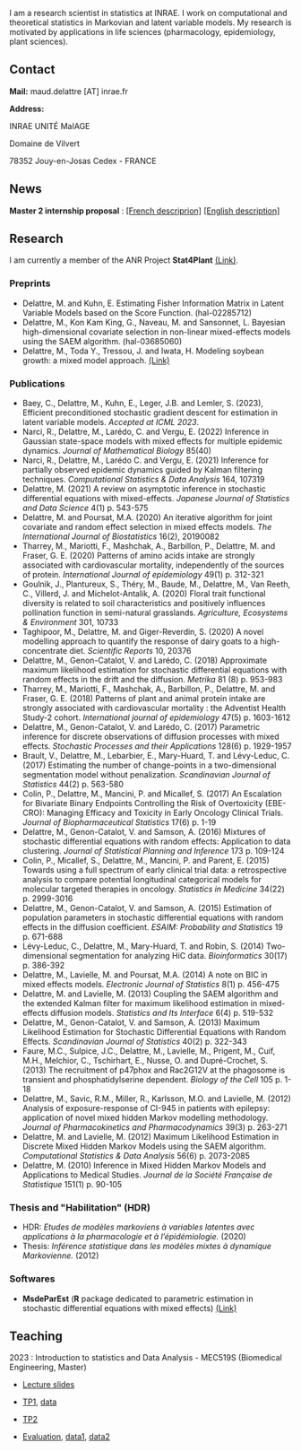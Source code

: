 I am a research scientist in statistics at INRAE. I work on computational and theoretical statistics in Markovian and latent variable models. My research is motivated by applications in life sciences (pharmacology, epidemiology, plant sciences). 

## Contact

**Mail:** maud.delattre [AT] inrae.fr

**Address:**

INRAE UNITÉ MaIAGE

Domaine de Vilvert

78352 Jouy-en-Josas Cedex - FRANCE

## News

**Master 2 internship proposal** : [[French descriprion]]({{site.baseurl}}/docs/SujetM2.pdf) [[English description]]({{site.baseurl}}/docs/SujetM2_english.pdf) 

## Research

I am currently a member of the ANR Project **Stat4Plant** [(Link)](https://stat4plant.mathnum.inrae.fr/).

### Preprints

- Delattre, M. and Kuhn, E. Estimating Fisher Information Matrix in Latent Variable Models based on the Score Function. (hal-02285712) 
- Delattre, M., Kon Kam King, G., Naveau, M. and Sansonnet, L. Bayesian high-dimensional covariate selection in non-linear mixed-effects models using the SAEM algorithm. (hal-03685060)
- Delattre, M., Toda Y., Tressou, J. and Iwata, H. Modeling soybean growth: a mixed model approach. [(Link)](https://biorxiv.org/cgi/content/short/2023.06.13.544713v1)


### Publications

- Baey, C., Delattre, M., Kuhn, E., Leger, J.B. and Lemler, S. (2023), Efficient preconditioned stochastic gradient descent for estimation in latent variable models. *Accepted at ICML 2023*.
- Narci, R., Delattre, M., Larédo, C. and Vergu, E. (2022) Inference in Gaussian state-space models with mixed effects for multiple epidemic dynamics. *Journal of Mathematical Biology* 85(40)
- Narci, R., Delattre, M., Larédo C. and Vergu, E. (2021) Inference for partially observed epidemic dynamics guided by Kalman filtering techniques. *Computational Statistics & Data Analysis* 164, 107319
- Delattre, M. (2021) A review on asymptotic inference in stochastic differential equations with mixed-effects. *Japanese Journal of Statistics and Data Science* 4(1) p. 543-575
- Delattre, M. and Poursat, M.A. (2020) An iterative algorithm for joint covariate and random effect selection in mixed effects models. *The International Journal of Biostatistics* 16(2), 20190082
- Tharrey, M., Mariotti, F., Mashchak, A., Barbillon, P., Delattre, M. and Fraser, G. E. (2020) Patterns of amino acids intake are strongly associated with cardiovascular mortality, independently of the sources of protein. *International Journal of epidemiology* 49(1) p. 312-321 
- Goulnik, J., Plantureux, S., Théry, M., Baude, M., Delattre, M., Van Reeth, C., Villerd, J. and Michelot-Antalik, A. (2020) Floral trait functional diversity is related to soil characteristics and positively influences pollination function in semi-natural grasslands. *Agriculture, Ecosystems & Environment* 301, 10733
- Taghipoor, M., Delattre, M. and Giger-Reverdin, S. (2020) A novel modelling approach to quantify the response of dairy goats to a high-concentrate diet. *Scientific Reports* 10, 20376 
- Delattre, M., Genon-Catalot, V. and Larédo, C. (2018) Approximate maximum likelihood estimation for stochastic differential equations with random effects in the drift and the diffusion. *Metrika* 81 (8) p. 953-983 
- Tharrey, M., Mariotti, F., Mashchak, A., Barbillon, P., Delattre, M. and Fraser, G. E. (2018) Patterns of plant and animal protein intake are strongly associated with cardiovascular mortality : the Adventist Health Study-2 cohort. *International journal of epidemiology* 47(5) p. 1603-1612 
- Delattre, M., Genon-Catalot, V. and Larédo, C. (2017) Parametric inference for discrete observations of diffusion processes with mixed effects. *Stochastic Processes and their Applications* 128(6) p. 1929-1957
- Brault, V., Delattre, M., Lebarbier, E., Mary-Huard, T. and Lévy-Leduc, C. (2017)  Estimating the number of change-points in a two-dimensional segmentation model without penalization. *Scandinavian Journal of Statistics* 44(2) p. 563-580 
- Colin, P., Delattre, M., Mancini, P. and Micallef, S. (2017) An Escalation for Bivariate Binary Endpoints Controlling the Risk of Overtoxicity (EBE-CRO): Managing Efficacy and Toxicity in Early Oncology Clinical Trials. *Journal of Biopharmaceutical Statistics* 17(6) p. 1-19
- Delattre, M., Genon-Catalot, V. and Samson, A. (2016) Mixtures of stochastic differential equations with random effects: Application to data clustering. *Journal of Statistical Planning and Inference* 173 p. 109-124
- Colin, P., Micallef, S., Delattre, M., Mancini, P. and Parent, E. (2015) Towards using a full spectrum of early clinical trial data: a retrospective analysis to compare potential longitudinal categorical models for molecular targeted therapies in oncology. *Statistics in Medicine* 34(22) p. 2999-3016
- Delattre, M., Genon-Catalot, V. and Samson, A. (2015) Estimation of population parameters in stochastic differential equations with random effects in the diffusion coefficient. *ESAIM: Probability and Statistics* 19 p. 671-688 
- Lévy-Leduc, C., Delattre, M., Mary-Huard, T. and Robin, S. (2014) Two-dimensional segmentation for analyzing HiC data. *Bioinformatics* 30(17) p. 386-392
- Delattre, M., Lavielle, M. and Poursat, M.A. (2014) A note on BIC in mixed effects models. *Electronic Journal of Statistics* 8(1) p. 456-475
- Delattre, M. and Lavielle, M. (2013) Coupling the SAEM algorithm and the extended Kalman filter for maximum likelihood estimation in mixed-effects diffusion models. *Statistics and Its Interface* 6(4) p. 519-532
- Delattre, M., Genon-Catalot, V. and Samson, A. (2013) Maximum Likelihood Estimation for Stochastic Differential Equations with Random Effects. *Scandinavian Journal of Statistics* 40(2) p. 322-343 
- Faure, M.C., Sulpice, J.C., Delattre, M., Lavielle, M., Prigent, M., Cuif, M.H., Melchior, C., Tschirhart, E., Nusse, O. and Dupré-Crochet, S. (2013) The recruitment of p47phox and Rac2G12V at the phagosome is transient and phosphatidylserine dependent. *Biology of the Cell* 105 p. 1-18
- Delattre, M., Savic, R.M., Miller, R., Karlsson, M.O. and Lavielle, M. (2012) Analysis of exposure-response of CI-945 in patients with epilepsy: application of novel mixed hidden Markov modelling methodology. *Journal of Pharmacokinetics and Pharmacodynamics* 39(3) p. 263-271
- Delattre, M. and Lavielle, M. (2012) Maximum Likelihood Estimation in Discrete Mixed Hidden Markov Models using the SAEM algorithm. *Computational Statistics & Data Analysis* 56(6) p. 2073-2085 
- Delattre, M. (2010) Inference in Mixed Hidden Markov Models and Applications to Medical Studies. *Journal de la Société Française de Statistique* 151(1) p. 90-105 

### Thesis and "Habilitation" (HDR) 

- HDR: *Etudes de modèles markoviens à variables latentes avec applications à la pharmacologie et à l’épidémiologie.* (2020)
- Thesis: *Inférence statistique dans les modèles mixtes à dynamique Markovienne.* (2012)

### Softwares

- **MsdeParEst** (**R** package dedicated to parametric estimation in stochastic differential equations with mixed effects) [(Link)](https://CRAN.R-project.org/package=MsdeParEst)

## Teaching

2023 : Introduction to statistics and Data Analysis - MEC519S (Biomedical Engineering, Master) 

- [Lecture slides](https://madelattre.github.io/Intro-to-stat/)
	
- [TP1]({{site.baseurl}}/docs/TP1_StatDesc.pdf), [data]({{site.baseurl}}/docs/Data_indo.csv) 

- [TP2]({{site.baseurl}}/docs/TP2_stat_inf.pdf)

- [Evaluation]({{site.baseurl}}/docs/Evaluation.pdf), [data1]({{site.baseurl}}/docs/Nhanes1.csv), [data2]({{site.baseurl}}/docs/Nhanes2.csv) 
